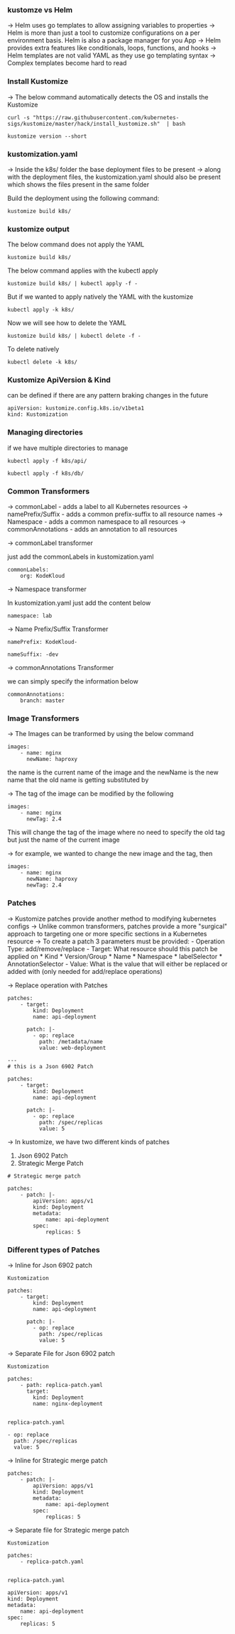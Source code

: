 ### kustomze vs Helm

-> Helm uses go templates to allow assigning variables to properties
-> Helm is more than just a tool to customize configurations on a per environment basis. Helm is also a package manager for you App
-> Helm provides extra features like conditionals, loops, functions, and hooks
-> Helm templates are not valid YAML as they use go templating syntax
-> Complex templates become hard to read

### Install Kustomize

-> The below command automatically detects the OS and installs the Kustomize

```
curl -s "https://raw.githubusercontent.com/kubernetes-sigs/kustomize/master/hack/install_kustomize.sh"  | bash

kustomize version --short
```

### kustomization.yaml

-> Inside the k8s/ folder the base deployment files to be present
-> along with the deployment files, the kustomization.yaml should also be present which shows the files present in the same folder

Build the deployment using the following command:

```
kustomize build k8s/
```

### kustomize output

The below command does not apply the YAML

```
kustomize build k8s/
```

The below command applies with the kubectl apply

```
kustomize build k8s/ | kubectl apply -f -
```

But if we wanted to apply natively the YAML with the kustomize

```
kubectl apply -k k8s/
```

Now we will see how to delete the YAML

```
kustomize build k8s/ | kubectl delete -f -
```

To delete natively

```
kubectl delete -k k8s/
```

### Kustomize ApiVersion & Kind

can be defined if there are any pattern braking changes in the future

```
apiVersion: kustomize.config.k8s.io/v1beta1
kind: Kustomization
```

### Managing directories

if we have multiple directories to manage

```
kubectl apply -f k8s/api/

kubectl apply -f k8s/db/
```

### Common Transformers

-> commonLabel - adds a label to all Kubernetes resources
-> namePrefix/Suffix - adds a common prefix-suffix to all resource names
-> Namespace - adds a common namespace to all resources
-> commonAnnotations - adds an annotation to all resources

-> commonLabel transformer

just add the commonLabels in kustomization.yaml

```
commonLabels:
    org: KodeKloud
```

-> Namespace transformer

In kustomization.yaml just add the content below

```
namespace: lab
```

-> Name Prefix/Suffix Transformer

```
namePrefix: KodeKloud-

nameSuffix: -dev
```

-> commonAnnotations Transformer

we can simply specify the information below

```
commonAnnotations:
    branch: master
```

### Image Transformers

-> The Images can be tranformed by using the below command

```
images:
    - name: nginx
      newName: haproxy
```

the name is the current name of the image and the newName is the new name that the old name is getting substituted by

-> The tag of the image can be modified by the following

```
images:
    - name: nginx
      newTag: 2.4
```

This will change the tag of the image where no need to specify the old tag but just the name of the current image

-> for example, we wanted to change the new image and the tag, then

```
images:
    - name: nginx
      newName: haproxy
      newTag: 2.4
```

### Patches 

-> Kustomize patches provide another method to modifying kubernetes configs
-> Unlike common transformers, patches provide a more "surgical" approach to targeting one or more specific sections in a Kubernetes resource
-> To create a patch 3 parameters must be provided:
    - Operation Type: add/remove/replace
    - Target: What resource should this patch be applied on
        * Kind
        * Version/Group
        * Name
        * Namespace
        * labelSelector
        * AnnotationSelector
    - Value: What is the value that will either be replaced or added with (only needed for add/replace operations)

-> Replace operation with Patches

```
patches:
    - target:
        kind: Deployment
        name: api-deployment

      patch: |-
        - op: replace
          path: /metadata/name
          value: web-deployment

---
# this is a Json 6902 Patch

patches:
    - target:
        kind: Deployment
        name: api-deployment

      patch: |-
        - op: replace
          path: /spec/replicas
          value: 5
```

-> In kustomize, we have two different kinds of patches

1. Json 6902 Patch
2. Strategic Merge Patch

```
# Strategic merge patch

patches:
    - patch: |-
        apiVersion: apps/v1
        kind: Deployment
        metadata:
            name: api-deployment
        spec:
            replicas: 5
```

### Different types of Patches

-> Inline for Json 6902 patch

```
Kustomization

patches:
    - target:
        kind: Deployment
        name: api-deployment

      patch: |-
        - op: replace
          path: /spec/replicas
          value: 5
```

-> Separate File for Json 6902 patch

```
Kustomization

patches:
    - path: replica-patch.yaml
      target:
        kind: Deployment
        name: nginx-deployment


replica-patch.yaml

- op: replace
  path: /spec/replicas
  value: 5
```

-> Inline for Strategic merge patch

```
patches:
    - patch: |-
        apiVersion: apps/v1
        kind: Deployment
        metadata:
            name: api-deployment
        spec: 
            replicas: 5
```

-> Separate file for Strategic merge patch

```
Kustomization

patches:
    - replica-patch.yaml


replica-patch.yaml

apiVersion: apps/v1
kind: Deployment
metadata:
    name: api-deployment
spec:
    replicas: 5
```





